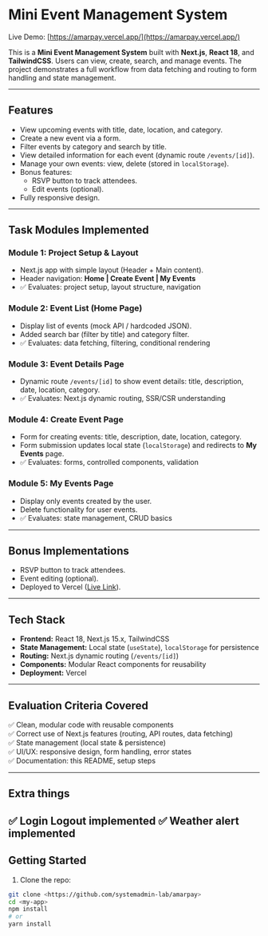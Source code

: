 # Mini Event Management System

Live Demo: [https://amarpay.vercel.app/](https://amarpay.vercel.app/)

This is a **Mini Event Management System** built with **Next.js**, **React 18**, and **TailwindCSS**. Users can view, create, search, and manage events. The project demonstrates a full workflow from data fetching and routing to form handling and state management.

---

## Features

- View upcoming events with title, date, location, and category.
- Create a new event via a form.
- Filter events by category and search by title.
- View detailed information for each event (dynamic route `/events/[id]`).
- Manage your own events: view, delete (stored in `localStorage`).
- Bonus features:
  - RSVP button to track attendees.
  - Edit events (optional).
- Fully responsive design.

---

## Task Modules Implemented

### Module 1: Project Setup & Layout
- Next.js app with simple layout (Header + Main content).
- Header navigation: **Home | Create Event | My Events**
- ✅ Evaluates: project setup, layout structure, navigation

### Module 2: Event List (Home Page)
- Display list of events (mock API / hardcoded JSON).
- Added search bar (filter by title) and category filter.
- ✅ Evaluates: data fetching, filtering, conditional rendering

### Module 3: Event Details Page
- Dynamic route `/events/[id]` to show event details: title, description, date, location, category.
- ✅ Evaluates: Next.js dynamic routing, SSR/CSR understanding

### Module 4: Create Event Page
- Form for creating events: title, description, date, location, category.
- Form submission updates local state (`localStorage`) and redirects to **My Events** page.
- ✅ Evaluates: forms, controlled components, validation

### Module 5: My Events Page
- Display only events created by the user.
- Delete functionality for user events.
- ✅ Evaluates: state management, CRUD basics

---

## Bonus Implementations
- RSVP button to track attendees.
- Event editing (optional).
- Deployed to Vercel ([Live Link](https://amarpay.vercel.app/)).

---

## Tech Stack

- **Frontend:** React 18, Next.js 15.x, TailwindCSS
- **State Management:** Local state (`useState`), `localStorage` for persistence
- **Routing:** Next.js dynamic routing (`/events/[id]`)
- **Components:** Modular React components for reusability
- **Deployment:** Vercel

---

## Evaluation Criteria Covered

✅ Clean, modular code with reusable components  
✅ Correct use of Next.js features (routing, API routes, data fetching)  
✅ State management (local state & persistence)  
✅ UI/UX: responsive design, form handling, error states  
✅ Documentation: this README, setup steps  

---
 
## Extra things 
✅ Login Logout implemented
✅ Weather alert implemented
---
  
## Getting Started

1. Clone the repo:

```bash
git clone <https://github.com/systemadmin-lab/amarpay>
cd <my-app>
npm install
# or
yarn install
